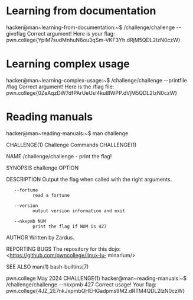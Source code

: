 # Learning from documentation

hacker@man~learning-from-documentation:~$ /challenge/challenge --giveflag
Correct argument! Here is your flag:
pwn.college{YpiM7sudMnhuN6ou3qSm-VKF3Yh.dRjM5QDL2IzN0czW}

# Learning complex usage

hacker@man~learning-complex-usage:~$ /challenge/challenge --printfile /flag
Correct argument! Here is the /flag file:
pwn.college{0ZeAqzDW7dfPArUeUsl4ku8lWPP.dVjM5QDL2IzN0czW}

# Reading manuals

hacker@man~reading-manuals:~$ man challenge

CHALLENGE(1)                  Challenge Commands                 CHALLENGE(1)

NAME
       /challenge/challenge - print the flag!

SYNOPSIS
       challenge OPTION

DESCRIPTION
       Output the flag when called with the right arguments.

       --fortune
              read a fortune

       --version
              output version information and exit

       --nkxpmb NUM
              print the flag if NUM is 427

AUTHOR
       Written by Zardus.

REPORTING BUGS
       The repository for this dojo: <https://github.com/pwncollege/linux-lu‐
       minarium/>

SEE ALSO
       man(1) bash-builtins(7)

pwn.college                        May 2024                      CHALLENGE(1)
hacker@man~reading-manuals:~$ /challenge/challenge --nkxpmb 427
Correct usage! Your flag: pwn.college{4JZ_2E7nkJxpmbQHEHGadpms9M2.dRTM4QDL2IzN0czW}
